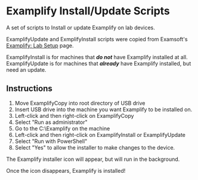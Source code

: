 # Examplify Install/Update Scripts

A set of scripts to Install or update Examplify on lab devices.

ExamplifyUpdate and ExmplifyInstall scripts were copied from Examsoft's [Examplify: Lab Setup](https://support.examsoft.com/hc/en-us/articles/12000932117005-Examplify-Lab-Setup) page.

ExamplifyInstall is for machines that ***do not*** have Examplify installed at all.
ExamplifyUpdate is for machines that ***already*** have Examplify installed, but need an update.

## Instructions
1. Move ExamplifyCopy into root directory of USB drive
2. Insert USB drive into the machine you want Examplify to be installed on.
3. Left-click and then right-click on ExamplifyCopy
4. Select "Run as administrator"
5. Go to the C:\Examplify on the machine
6. Left-click and then right-click on ExamplifyInstall or ExamplifyUpdate
7. Select "Run with PowerShell"
8. Select "Yes" to allow the installer to make changes to the device.

The Examplify installer icon will appear, but will run in the background.

Once the icon disappears, Examplify is installed! 